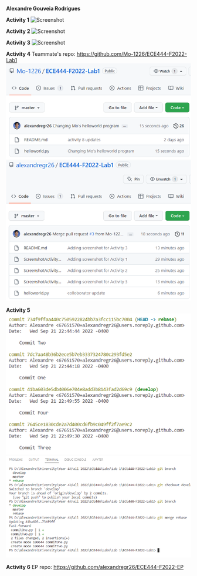 **Alexandre Gouveia Rodrigues**

**Activity 1**
![Screenshot](ScreenshotActivity1.png)

**Activity 2**
![Screenshot](ScreenshotActivity2.png)

**Activity 3**
![Screenshot](ScreenshotActivity3.png)

**Activity 4**
Teammate's repo: https://github.com/Mo-1226/ECE444-F2022-Lab1
![Screenshot](ScreenshotActivity4Alex.png)
![Screenshot](ScreenshotActivity4Mo.png)

**Activity 5**
![Screenshot](ScreenshotActivity5Rebase.png)
![Screenshot](ScreenshotActivity5Merge.png)

**Activity 6**
EP repo: https://github.com/alexandregr26/ECE444-F2022-EP